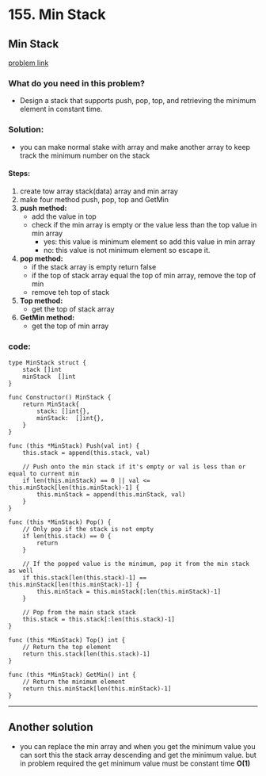 # 155. Min Stack

## Min Stack
[problem link](https://leetcode.com/problems/min-stack/description/)

### What do you need in this problem?
* Design a stack that supports push, pop, top, and retrieving the minimum element in constant time.


### Solution:
* you can make normal stake with array and make another array to keep track the minimum number on the stack
#### Steps:
1. create tow array stack(data) array and min array
2. make four method  push, pop, top and GetMin
3. **push method:** 
	- add the value in top
	- check if the min array is empty or the value less than the top value in min array 
		* yes: this value is minimum element so add this value in min array
		* no: this value is not minimum element so escape it.
4. **pop method:**
	- if the stack array is empty return false
	- if the top of stack array equal the top of min array, remove the top of min
	- remove teh top of stack
5. **Top method:**
	- get the top of stack array
6. **GetMin method:**
	- get the top of min array

### code:
```
type MinStack struct {
	stack []int
	minStack  []int
}

func Constructor() MinStack {
	return MinStack{
		stack: []int{},
		minStack:  []int{},
	}
}

func (this *MinStack) Push(val int) {
	this.stack = append(this.stack, val)
	
	// Push onto the min stack if it's empty or val is less than or equal to current min
	if len(this.minStack) == 0 || val <= this.minStack[len(this.minStack)-1] {
		this.minStack = append(this.minStack, val)
	}
}

func (this *MinStack) Pop() {
	// Only pop if the stack is not empty
	if len(this.stack) == 0 {
		return
	}

	// If the popped value is the minimum, pop it from the min stack as well
	if this.stack[len(this.stack)-1] == this.minStack[len(this.minStack)-1] {
		this.minStack = this.minStack[:len(this.minStack)-1]
	}

	// Pop from the main stack stack
	this.stack = this.stack[:len(this.stack)-1]
}

func (this *MinStack) Top() int {
	// Return the top element
	return this.stack[len(this.stack)-1]
}

func (this *MinStack) GetMin() int {
	// Return the minimum element
	return this.minStack[len(this.minStack)-1]
}
```

--------------------------
## Another solution 
* you can replace the min array and when you get the minimum value you can sort this the stack array descending and get the minimum value. but in problem required the get minimum value must be constant time **O(1)**